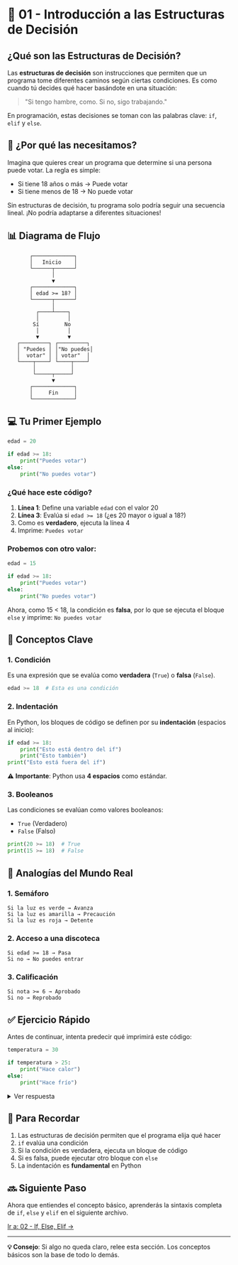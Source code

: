 # 📖 01 - Introducción a las Estructuras de Decisión

## ¿Qué son las Estructuras de Decisión?

Las **estructuras de decisión** son instrucciones que permiten que un programa tome diferentes caminos según ciertas condiciones. Es como cuando tú decides qué hacer basándote en una situación:

> "Si tengo hambre, como. Si no, sigo trabajando."

En programación, estas decisiones se toman con las palabras clave: `if`, `elif` y `else`.

## 🤔 ¿Por qué las necesitamos?

Imagina que quieres crear un programa que determine si una persona puede votar. La regla es simple:

- Si tiene 18 años o más → Puede votar
- Si tiene menos de 18 → No puede votar

Sin estructuras de decisión, tu programa solo podría seguir una secuencia lineal. ¡No podría adaptarse a diferentes situaciones!

## 📊 Diagrama de Flujo

```
       ┌─────────────┐
       │   Inicio    │
       └──────┬──────┘
              │
              ▼
       ┌─────────────┐
       │ edad >= 18? │
       └──────┬──────┘
              │
         ┌────┴────┐
         │         │
        Sí        No
         │         │
         ▼         ▼
   ┌─────────┐ ┌─────────┐
   │ "Puedes │ │"No puedes│
   │  votar" │ │ votar"  │
   └────┬────┘ └────┬────┘
        │           │
        └─────┬─────┘
              ▼
       ┌─────────────┐
       │     Fin     │
       └─────────────┘
```

## 💻 Tu Primer Ejemplo

```python
edad = 20

if edad >= 18:
    print("Puedes votar")
else:
    print("No puedes votar")
```

### ¿Qué hace este código?

1. **Línea 1**: Define una variable `edad` con el valor 20
2. **Línea 3**: Evalúa si `edad >= 18` (¿es 20 mayor o igual a 18?)
3. Como es **verdadero**, ejecuta la línea 4
4. Imprime: `Puedes votar`

### Probemos con otro valor:

```python
edad = 15

if edad >= 18:
    print("Puedes votar")
else:
    print("No puedes votar")
```

Ahora, como 15 < 18, la condición es **falsa**, por lo que se ejecuta el bloque `else` y imprime: `No puedes votar`

## 🔑 Conceptos Clave

### 1. Condición

Es una expresión que se evalúa como **verdadera** (`True`) o **falsa** (`False`).

```python
edad >= 18  # Esta es una condición
```

### 2. Indentación

En Python, los bloques de código se definen por su **indentación** (espacios al inicio):

```python
if edad >= 18:
    print("Esto está dentro del if")
    print("Esto también")
print("Esto está fuera del if")
```

⚠️ **Importante**: Python usa **4 espacios** como estándar.

### 3. Booleanos

Las condiciones se evalúan como valores booleanos:
- `True` (Verdadero)
- `False` (Falso)

```python
print(20 >= 18)  # True
print(15 >= 18)  # False
```

## 🎯 Analogías del Mundo Real

### 1. Semáforo
```
Si la luz es verde → Avanza
Si la luz es amarilla → Precaución
Si la luz es roja → Detente
```

### 2. Acceso a una discoteca
```
Si edad >= 18 → Pasa
Si no → No puedes entrar
```

### 3. Calificación
```
Si nota >= 6 → Aprobado
Si no → Reprobado
```

## ✅ Ejercicio Rápido

Antes de continuar, intenta predecir qué imprimirá este código:

```python
temperatura = 30

if temperatura > 25:
    print("Hace calor")
else:
    print("Hace frío")
```

<details>
<summary>Ver respuesta</summary>

Imprimirá: `Hace calor`

Porque 30 > 25 es verdadero.
</details>

## 📝 Para Recordar

1. Las estructuras de decisión permiten que el programa elija qué hacer
2. `if` evalúa una condición
3. Si la condición es verdadera, ejecuta un bloque de código
4. Si es falsa, puede ejecutar otro bloque con `else`
5. La indentación es **fundamental** en Python

## 🔜 Siguiente Paso

Ahora que entiendes el concepto básico, aprenderás la sintaxis completa de `if`, `else` y `elif` en el siguiente archivo.

[Ir a: 02 - If, Else, Elif →](./02_if_else_elif.md)

---

**💡 Consejo**: Si algo no queda claro, relee esta sección. Los conceptos básicos son la base de todo lo demás.

